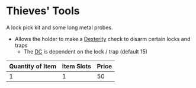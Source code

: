 # Thieves' Tools

A lock pick kit and some long metal probes.

- Allows the holder to make a [Dexterity](../../../Player%20Characters/Abilities/Dexterity.md) check to disarm certain locks and traps
	- The [DC](../../../Game%20Procedures/Core%20Procedures/DC.md) is dependent on the lock / trap (default 15)

| Quantity of Item | Item Slots | Price |
| ---------------- | ---------- | ----- |
| 1                | 1          | 50    |
